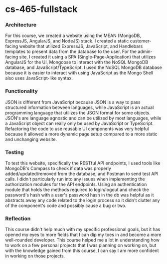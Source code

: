 # cs-465-fullstack

### Architecture
For this course, we created a website using the MEAN (MongoDB, ExpressJS, AngularJS, and NodeJS) stack. I created a static customer-facing website that utilized ExpressJS, JavaScript, and Handlebars templates to present data from the database to the user. For the admin-facing site, I created it using a SPA (Single-Page-Application) that utilizes AngularJS for the UI, Mongoose to interact with the NoSQL MongoDB database, and JavaScript/TypeScript. I used the NoSQL MongoDB database because it is easier to interact with using JavaScript as the Mongo Shell also uses JavaScript-like syntax. 

### Functionality
JSON is different from JavaScript because JSON is a way to pass structured information between languages, while JavaScript is an actual programming language that utilizes the JSON format for some objects. JSON's are language agnostic and can be utilized by most languages, while a JavaScript object can really only be used by JavaScript or TypeScript. Refactoring the code to use reusable UI components was very helpful because it allowed a more dynamic page setup compared to a more static and unchanging website. 

### Testing
To test this website, specifically the RESTful API endpoints, I used tools like MongoDB's Compass to check if data was properly added/updated/removed from the database, and Postman to send test API calls. I didn't particularly run into any issues when implementing the authorization modules for the API endpoints. Using an authentication module that holds the methods required to login/logout and check the password's hash with a user's password hash in the db was helpful as it abstracts away any code related to the login process so it didn't clutter any of the component's code and possibly cause a bug or two. 

### Reflection
This course didn't help much with my specific professional goals, but it has opened my eyes to more fields that I can dip my toes in and become a more well-rounded developer. This course helped me a lot in understanding how to work on a few personal projects that I was planning on working on, but with the knowledge gained from this course, I can say I am more confident in working on those projects. 